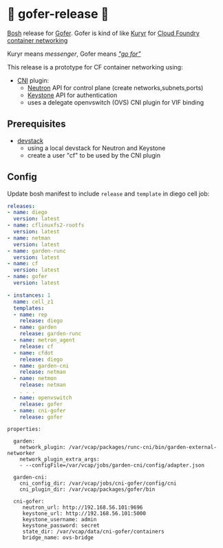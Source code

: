 # 🏃 gofer-release 🏃
[Bosh](https://bosh.io) release for [Gofer](https://github.com/markstgodard/gofer). Gofer is kind of like [Kuryr](https://github.com/openstack/kuryr) for [Cloud Foundry](https://github.com/cloudfoundry/cf-release) [container networking](https://github.com/cloudfoundry-incubator/netman-release)

Kuryr means *messenger*, Gofer means [*"go for"*](http://www.dictionary.com/browse/gofer)

This release is a prototype for CF container networking using:
- [CNI](https://github.com/containernetworking/cni) plugin:
  - [Neutron](https://github.com/openstack/neutron) API for control plane (create networks,subnets,ports)
  - [Keystone](https://github.com/openstack/keystone) API for authentication
  - uses a delegate openvswitch (OVS) CNI plugin for VIF binding


## Prerequisites
- [devstack](http://docs.openstack.org/developer/devstack/)
  - using a local devstack for Neutron and Keystone
  - create a user "cf" to be used by the CNI plugin

## Config
Update bosh manifest to include `release` and `template` in diego cell job:
```yaml
releases:
- name: diego
  version: latest
- name: cflinuxfs2-rootfs
  version: latest
- name: netman
  version: latest
- name: garden-runc
  version: latest
- name: cf
  version: latest
- name: gofer
  version: latest
```
```yaml
- instances: 1
  name: cell_z1
  templates:
  - name: rep
    release: diego
  - name: garden
    release: garden-runc
  - name: metron_agent
    release: cf
  - name: cfdot
    release: diego
  - name: garden-cni
    release: netman
  - name: netmon
    release: netman
    . . .
  - name: openvswitch
    release: gofer
  - name: cni-gofer
    release: gofer
```

```
properties:

  garden:
    network_plugin: /var/vcap/packages/runc-cni/bin/garden-external-networker
    network_plugin_extra_args:
    - --configFile=/var/vcap/jobs/garden-cni/config/adapter.json

  garden-cni:
    cni_config_dir: /var/vcap/jobs/cni-gofer/config/cni
    cni_plugin_dir: /var/vcap/packages/gofer/bin

  cni-gofer:
     neutron_url: http://192.168.56.101:9696
     keystone_url: http://192.168.56.101:5000
     keystone_username: admin
     keystone_password: secret
     state_dir: /var/vcap/data/cni-gofer/containers
     bridge_name: ovs-bridge
```

